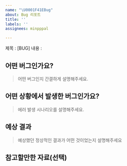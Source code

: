 ```yaml
---
name: "\U0001F41EBug"
about: Bug 리포트
title: ''
labels: ''
assignees: minpppal

---
```


제목 : [BUG]
내용 : 
## 어떤 버그인가요?

> 어떤 버그인지 간결하게 설명해주세요.

## 어떤 상황에서 발생한 버그인가요?

> 에러 발생 시나리오를 설명해주세요.

## 예상 결과

> 예상했던 정상적인 결과가 어떤 것이었는지 설명해주세요

## 참고할만한 자료(선택)
